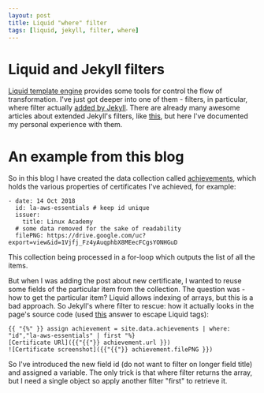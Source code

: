 ```yaml
---
layout: post
title: Liquid "where" filter
tags: [liquid, jekyll, filter, where]
---
```

# Liquid and Jekyll filters
[Liquid template engine](https://shopify.github.io/liquid/) provides some tools for control the flow of transformation.
I've just got deeper into one of them - filters, in particular, where filter actually [added by Jekyll](https://jekyllrb.com/docs/liquid/filters/).
There are already many awesome articles about extended Jekyll's filters, like [this](https://blog.webjeda.com/jekyll-filters/), 
but here I've documented my personal experience with them.

# An example from this blog
So in this blog I have created the data collection called [achievements](https://github.com/malast88/malast88.github.io/blob/master/_data/achievements.yaml),
which holds the various properties of certificates I've achieved, for example:
```
- date: 14 Oct 2018
  id: la-aws-essentials # keep id unique
  issuer: 
    title: Linux Academy
  # some data removed for the sake of readability
  filePNG: https://drive.google.com/uc?export=view&id=1Vjfj_Fz4yAuqphbX8MEecFCgsYONHGuD
```
This collection being processed in a for-loop which outputs the list of all the items.

But when I was adding the post about new certificate, I wanted to reuse some fields of the particular item from the collection.
The question was - how to get the particular item? Liquid allows indexing of arrays, but this is a bad approach.
So Jekyll's where filter to rescue: how it actually looks in the page's source code 
(used [this](https://stackoverflow.com/questions/3426182/how-to-escape-liquid-template-tags) answer to escape Liquid tags):
```
{{ "{%" }} assign achievement = site.data.achievements | where: "id","la-aws-essentials" | first "%}
[Certificate URl]({{"{{"}} achievement.url }})
![Certificate screenshot]({{"{{"}} achievement.filePNG }})
```
So I've introduced the new field id (do not want to filter on longer field title) and assigned a variable.
The only trick is that where filter returns the array, but I need a single object so apply another filter "first" to retrieve it.
